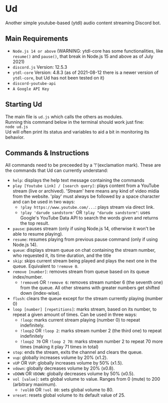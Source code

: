 # Ud
Another simple youtube-based (ytdl) audio content streaming Discord bot.  

## Main Requirements  
- `Node.js 14 or above` (WARNING: ytdl-core has some functionalities, like `resume()` and `pause()`, that break in Node.js 15 and above as of July 2021)
- `discord.js` Version: 12.5.3
- `ytdl-core` Version: 4.8.3 (as of 2021-08-12 there is a newer version of `ytdl-core`, but Ud has not been tested on it)
- `discord-youtube-api`
- `A Google API Key`

## Starting Ud
The main file is `ud.js` which calls the others as modules.  
Running this command below in the terminal should work just fine:  
`node ud.js`  
Ud will often print its status and variables to aid a bit in monitoring its behavior.

## Commands & Instructions  
All commands need to be preceeded by a '!'(exclamation mark). These are the commands that Ud can currently understand:  
- `help`: displays the help text message containing the commands
- `play [Youtube Link] / [search query]`: plays content from a YouTube stream (live or archived). 'Stream' here means any kind of video midia from the website. 'play' must always be followed by a space character and can be used in two ways:
  - `!play https://www.youtube.com/...`: plays stream via direct link.
  - `!play 'darude sandstorm'` OR `!play "darude sandstorm"`: uses Google's YouTube Data API to search the words given and returns the top result.
- `pause`: pauses stream (only if using Node.js 14, otherwise it won't be able to resume playing).
- `resume`: resumes playing from previous pause command (only if using Node.js 14).
- `queue`: displays stream queue on chat containing the stream number, who requested it, its time duration, and the title
- `skip`: skips current stream being played and plays the next one in the queue. Equivalent to `!remove 0`.
- `remove [number]`: removes stream from queue based on its queue index/number.
  - `!remove6` OR `!remove 6`: removes stream number 6 (the seventh one) from the queue. All other streams with greater numbers get shifted down (index-wise).
- `flush`: clears the queue except for the stream currently playing (number 0)
- `loop [number] [repetitions]`: marks stream, based on its number, to repeat a given amount of times. Can be used in three ways:
  - `!loop`: marks current stream playing (number 0) to repeat indefinitely.
  - `!loop2` OR `!loop 2`: marks stream number 2 (the third one) to repeat indefinitely
  - `!loop2 70` OR `!loop 2 70`: marks stream number 2 to repeat 70 more times (making it play 71 times in total)
- `stop`: ends the stream, exits the channel and clears the queue.
- `vup`: globally increases volume by 20% (x1.2).
- `vUP` OR `VUP`: globally increases volume by 50% (x1.5).
- `vdown`: globally decreases volume by 20% (x0.8).
- `vDOWN` OR `VDOWN`: globally decreases volume by 50% (x0.5).
- `vol [value]`: sets global volume to value. Ranges from 0 (mute) to 200 (arbitrary maximum).
  - `!vol80` OR `!vol 80`: sets global volume to 80.
- `vreset`: resets global volume to its default value of 25.

